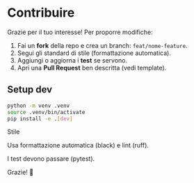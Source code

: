 # Contribuire

Grazie per il tuo interesse! Per proporre modifiche:

1. Fai un **fork** della repo e crea un branch: `feat/nome-feature`.
2. Segui gli standard di stile (formattazione automatica).
3. Aggiungi o aggiorna i **test** se servono.
4. Apri una **Pull Request** ben descritta (vedi template).

## Setup dev
```bash
python -m venv .venv
source .venv/bin/activate
pip install -e .[dev]
```
Stile

Usa formattazione automatica (black) e lint (ruff).

I test devono passare (pytest).

Grazie! 🙏

